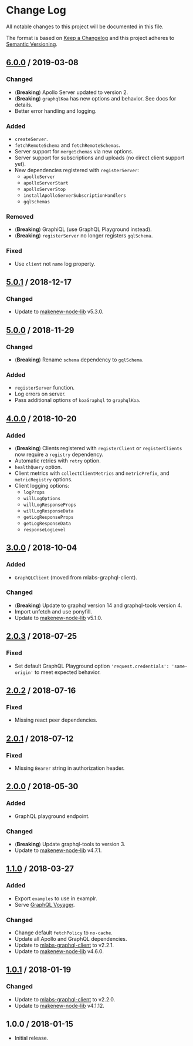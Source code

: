 # Change Log

All notable changes to this project will be documented in this file.

The format is based on [Keep a Changelog](https://keepachangelog.com/)
and this project adheres to [Semantic Versioning](https://semver.org/).

## [6.0.0] / 2019-03-08

### Changed

- (**Breaking**) Apollo Server updated to version 2.
- (**Breaking**) `graphqlKoa` has new options and behavior.
  See docs for details.
- Better error handling and logging.

### Added

- `createServer`.
- `fetchRemoteSchema` and `fetchRemoteSchemas`.
- Server support for `mergeSchemas` via new options.
- Server support for subscriptions and uploads (no direct client support yet).
- New dependencies registered with `registerServer`:
  - `apolloServer`
  - `apolloServerStart`
  - `apolloServerStop`
  - `installApolloServerSubscriptionHandlers`
  - `gqlSchemas`

### Removed

- (**Breaking**) GraphiQL (use GraphQL Playground instead).
- (**Breaking**) `registerServer` no longer registers `gqlSchema`.

### Fixed

- Use `client` not `name` log property.

## [5.0.1] / 2018-12-17

### Changed

- Update to [makenew-node-lib] v5.3.0.

## [5.0.0] / 2018-11-29

### Changed

- (**Breaking**) Rename `schema` dependency to `gqlSchema`.

### Added

- `registerServer` function.
- Log errors on server.
- Pass additional options of `koaGraphql` to `graphqlKoa`.

## [4.0.0] / 2018-10-20

### Added

- (**Breaking**) Clients registered with `registerClient` or `registerClients`
  now require a `registry` dependency.
- Automatic retries with `retry` option.
- `healthQuery` option.
- Client metrics with `collectClientMetrics` and `metricPrefix`, and `metricRegistry` options.
- Client logging options:
  - `logProps`
  - `willLogOptions`
  - `willLogResponseProps`
  - `willLogResponseData`
  - `getLogResponseProps`
  - `getLogResponseData`
  - `responseLogLevel`

## [3.0.0] / 2018-10-04

### Added

- `GraphQLClient` (moved from mlabs-graphql-client).

### Changed

- (**Breaking**) Update to graphql version 14 and graphql-tools version 4.
- Import unfetch and use ponyfill.
- Update to [makenew-node-lib] v5.1.0.

## [2.0.3] / 2018-07-25

### Fixed

- Set default GraphQL Playground option
  `'request.credentials': 'same-origin'`
  to meet expected behavior.

## [2.0.2] / 2018-07-16

### Fixed

- Missing react peer dependencies.

## [2.0.1] / 2018-07-12

### Fixed

- Missing `Bearer` string in authorization header.

## [2.0.0] / 2018-05-30

### Added

- GraphQL playground endpoint.

### Changed

- (**Breaking**) Update graphql-tools to version 3.
- Update to [makenew-node-lib] v4.7.1.

## [1.1.0] / 2018-03-27

### Added

- Export `examples` to use in examplr.
- Serve [GraphQL Voyager].

### Changed

- Change default `fetchPolicy` to `no-cache`.
- Update all Apollo and GraphQL dependencies.
- Update to [mlabs-graphql-client] to v2.2.1.
- Update to [makenew-node-lib] v4.6.0.

## [1.0.1] / 2018-01-19

### Changed

- Update to [mlabs-graphql-client] to v2.2.0.
- Update to [makenew-node-lib] v4.1.12.

## 1.0.0 / 2018-01-15

- Initial release.

[GraphQL Voyager]: https://github.com/APIs-guru/graphql-voyager
[makenew-node-lib]: https://github.com/meltwater/makenew-node-lib
[mlabs-graphql-client]: https://github.com/meltwater/mlabs-graphql-client

[Unreleased]: https://github.com/meltwater/mlabs-graphql/compare/v6.0.0...HEAD
[6.0.0]: https://github.com/meltwater/mlabs-graphql/compare/v5.0.1...v6.0.0
[5.0.1]: https://github.com/meltwater/mlabs-graphql/compare/v5.0.0...v5.0.1
[5.0.0]: https://github.com/meltwater/mlabs-graphql/compare/v4.0.0...v5.0.0
[4.0.0]: https://github.com/meltwater/mlabs-graphql/compare/v3.0.0...v4.0.0
[3.0.0]: https://github.com/meltwater/mlabs-graphql/compare/v2.0.3...v3.0.0
[2.0.3]: https://github.com/meltwater/mlabs-graphql/compare/v2.0.2...v2.0.3
[2.0.2]: https://github.com/meltwater/mlabs-graphql/compare/v2.0.1...v2.0.2
[2.0.1]: https://github.com/meltwater/mlabs-graphql/compare/v2.0.0...v2.0.1
[2.0.0]: https://github.com/meltwater/mlabs-graphql/compare/v1.1.0...v2.0.0
[1.1.0]: https://github.com/meltwater/mlabs-graphql/compare/v1.0.1...v1.1.0
[1.0.1]: https://github.com/meltwater/mlabs-graphql/compare/v1.0.0...v1.0.1
